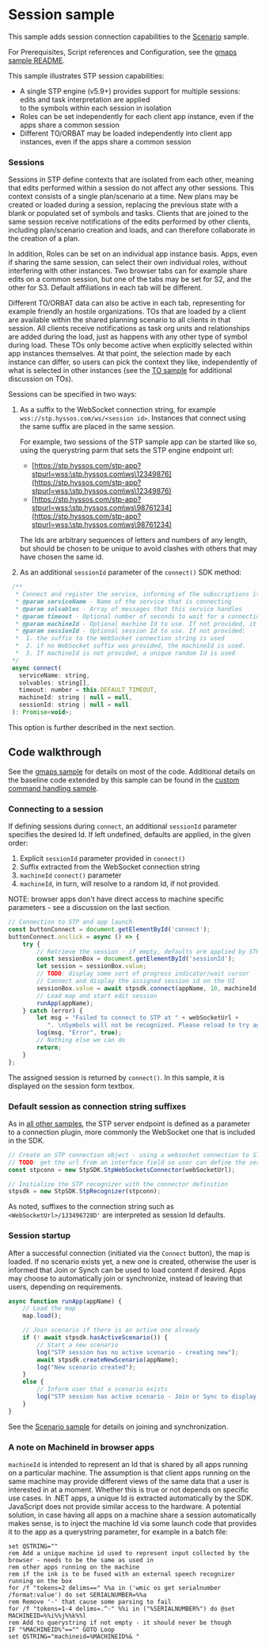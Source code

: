 # Session sample

This sample adds session connection capabilities to the  [Scenario](../scenario) sample.

For Prerequisites, Script references and Configuration, see the [gmaps sample README](../gmaps/README.md).

This sample illustrates STP session capabilities:

* A single STP engine (v5.9+)  provides support for multiple sessions: edits and task interpretation are applied  
to the symbols within each session in isolation
* Roles can be set independently for each client app instance, even if the apps share a common session
* Different TO/ORBAT may be loaded independently into client app instances, even if the apps share a common session
 
### Sessions 

Sessions in STP define contexts that are isolated from each other, meaning that edits performed within a 
session do not affect any other sessions. This context consists of a single plan/scenario at a time. 
New plans may be created or loaded during a session, replacing the previous state with a blank or populated 
set of symbols and tasks. Clients that are joined to the same session receive notifications of the edits 
performed by other clients, including plan/scenario creation and loads,
and can therefore collaborate in the creation of a plan.
 
In addition, Roles can be set on an individual app instance basis. Apps, even if sharing the same 
session, can select their own individual roles, without interfering with other instances. Two browser tabs 
can for example share edits on a common session, but one of the tabs may be set for S2, and the other for S3. 
Default affiliations in each tab will be different.

Different TO/ORBAT data can also be active in each tab, representing for example friendly an hostile
organizations.
TOs that are loaded by a client are available within the shared planning scenario to all clients in
that session. 
All clients receive notifications as task org units and relationships are added during the load,
just as happens with any other type of symbol during load.
These TOs only become active when explicitly selected within app instances themselves.
At that point, the selection made by each instance can differ, so users can pick the
context they like, independently of what is selected in other instances
(see the [TO sample](../to/README.md) for additional discussion on TOs). 

Sessions can be specified in two ways:
 
1. As a suffix to the WebSocket connection string, for example `wss://stp.hyssos.com/ws/<session id>`. 
Instances that connect using the same suffix are placed in the same session.
 
	For example, two sessions of the STP sample app can be started like so, using the querystring parm that sets the 
	STP engine endpoint url:
	* [https://stp.hyssos.com/stp-app?stpurl=wss:\stp.hyssos.com\ws\12349876](https://stp.hyssos.com/stp-app?stpurl=wss:\stp.hyssos.com\ws\12349876)
	* [https://stp.hyssos.com/stp-app?stpurl=wss:\stp.hyssos.com\ws\98761234](https://stp.hyssos.com/stp-app?stpurl=wss:\stp.hyssos.com\ws\98761234)
 
	The Ids are arbitrary sequences of letters and numbers of any length, but should be chosen to be unique to 
avoid clashes with others that may have chosen the same id.
 
1. As an additional `sessionId` parameter of the `connect()` SDK method:

 ```javascript
  /**
   * Connect and register the service, informing of the subscriptions it handles / consumes
   * @param serviceName - Name of the service that is connecting
   * @param solvables - Array of messages that this service handles
   * @param timeout - Optional number of seconds to wait for a connection before failing
   * @param machineId - Optional machine Id to use. If not provided, it is set to some unique Id.
   * @param sessionId - Optional session Id to use. If not provided:
   *  1. the suffix to the WebSocket connection string is used
   *  2. if no WebSocket suffix was provided, the machineId is used. 
   *  3. If machineId is not provided, a unique random Id is used
  */
  async connect(
    serviceName: string,
    solvables: string[],
    timeout: number = this.DEFAULT_TIMEOUT,
    machineId: string | null = null,
    sessionId: string | null = null
  ): Promise<void>;
 ```

This option is further described in the next section.
 
## Code walkthrough

See the [gmaps sample](../gmaps) for details on most of the code. 
Additional details on the baseline code extended by this sample can be found in the [custom command handling sample](../commands/README.md).


### Connecting to a session

If defining sessions during `connect`, an additional `sessionId` parameter specifies the desired Id.
If left undefined, defaults are applied, in the given order:
 
1. Explicit `sessionId` parameter provided in `connect()`
2. Suffix extracted from the WebSocket connection string
3. `machineId` `connect()` parameter 
4. `machineId`, in turn, will resolve to a random Id, if not provided.
 
NOTE: browser apps don't have direct access to machine specific parameters - see a discussion
on the last section.


```javascript
// Connection to STP and app launch
const buttonConnect = document.getElementById('connect');
buttonConnect.onclick = async () => {
    try {
        // Retrieve the session - if empty, defaults are applied by STP - 
        const sessionBox = document.getElementById('sessionId');
        let session = sessionBox.value;
        // TODO: display some sort of progress indicator/wait cursor
        // Connect and display the assigned session id on the UI
        sessionBox.value = await stpsdk.connect(appName, 10, machineId, session);
        // Load map and start edit session
        runApp(appName);
    } catch (error) {
        let msg = "Failed to connect to STP at " + webSocketUrl + 
           ". \nSymbols will not be recognized. Please reload to try again";
        log(msg, "Error", true);
        // Nothing else we can do
        return;
    }
};
```

The assigned session is returned by `connect()`. In this sample, it is displayed on the session form textbox.

### Default session as connection string suffixes

As in [all other samples](../README.md), the STP server endpoint is defined as a parameter to a
connection plugin, more commonly the WebSocket one that is included in the SDK.

```javascript
// Create an STP connection object - using a websocket connection to STP's native pub/sub system
// TODO: get the url from an interface field so user can define the server as well as the session
const stpconn = new StpSDK.StpWebSocketsConnector(webSocketUrl);

// Initialize the STP recognizer with the connector definition
stpsdk = new StpSDK.StpRecognizer(stpconn);
```

As noted, suffixes to the connection string such as `<WebSocketUrl>/1J3496728D'` are interpreted as session Id defaults. 

### Session startup 

After a successful connection (initiated via the `Connect` button), the map is loaded.
If no scenario exists yet, a new one is created, otherwise the user is informed
that Join or Synch can be used to load content if desired.
Apps may choose to automatically join or synchronize, instead of leaving that users, 
depending on requirements.

```javascript
async function runApp(appName) {
    // Load the map
    map.load();

    // Join scenario if there is an active one already
    if (! await stpsdk.hasActiveScenario()) {
        // Start a new scenario
        log("STP session has no active scenario - creating new");
        await stpsdk.createNewScenario(appName);
        log("New scenario created");
    }
    else {
        // Inform user that a scenario exists
        log("STP session has active scenario - Join or Sync to display content");
    }
}
```

See the [Scenario sample](..\scenario) for details on joining and synchronization. 

### A note on MachineId in browser apps

`machineId` is intended to represent an Id that is shared by all apps running on a particular machine. 
The assumption is that client apps running on the same machine may provide different views of the same data that a
user is interested in at a moment. Whether this is true or not depends on specific use cases.  In .NET apps, a 
unique Id is extracted automatically by the SDK. JavaScript does not provide similar access to the hardware. 
A potential solution, in case having all apps on a machine share a session automatically makes sense,  is to inject the machine Id via some launch code that provides it to the app as a querystring 
parameter, for example in a batch file:

```shell
set QSTRING=""
rem Add a unique machine id used to represent input collected by the browser - needs to be the same as used in 
rem other apps running on the machine
rem if the ink is to be fused with an external speech recognizer running on the box
for /f "tokens=2 delims==" %%a in ('wmic os get serialnumber /format:value') do set SERIALNUMBER=%%a
rem Remove '-' that cause some parsing to fail
for /f "tokens=1-4 delims=.^-" %%i in ("%SERIALNUMBER%") do @set  MACHINEID=%%i%%j%%k%%l
rem Add to querystring if not empty - it should never be though
IF "%MACHINEID%"=="" GOTO Loop
set QSTRING="machineid=%MACHINEID%& "
```

